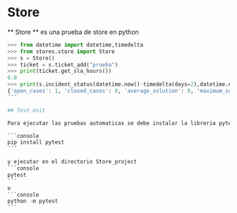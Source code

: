 # Store

** Store ** es una prueba de store en python

```python
>>> from datetime import datetime,timedelta
>>> from stores.store import Store
>>> s = Store()
>>> ticket = s.ticket_add("prueba")
>>> print(ticket.get_sla_hours())
0.0
>>> print(s.incident_status(datetime.now()-timedelta(days=2),datetime.now()))
{'open_cases': 1, 'closed_cases': 0, 'average_solution': 0, 'maximum_solution': 0}
´´´

## Test Unit

Para ejecutar las pruebas automaticas se debe instalar la libreria pytest

```console
pip install pytest
´´´

y ejecutar en el directorio Store_project
```console
pytest 
´´´
o 
```console
python -m pytest 
´´´